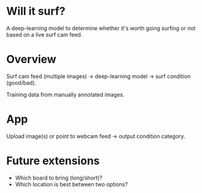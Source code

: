 # Will it surf?

A deep-learning model to determine whether it's worth going surfing or not based on a live surf cam feed.

# Overview

Surf cam feed (multiple images) -> deep-learning model -> surf condition (good/bad).

Training data from manually annotated images.

# App

Upload image(s) or point to webcam feed -> output condition category.

# Future extensions

* Which board to bring (long/short)?
* Which location is best between two options?